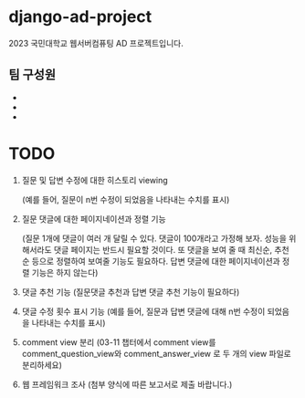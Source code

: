# django-ad-project
2023 국민대학교 웹서버컴퓨팅 AD 프로젝트입니다.
## 팀 구성원
- 
- 
- 

# TODO 
1. 질문 및 답변 수정에 대한 히스토리 viewing 

    (예를 들어, 질문이 n번 수정이 되었음을 나타내는 수치를 표시)

2. 질문 댓글에 대한 페이지네이션과 정렬 기능

    (질문 1개에 댓글이 여러 개 달릴 수 있다. 댓글이 100개라고 가정해 보자. 성능을 위해서라도 댓글 페이지는 반드시 필요할 것이다. 또 댓글을 보여 줄 때 최신순, 추천순 등으로 정렬하여 보여줄 기능도 필요하다. 답변 댓글에 대한 페이지네이션과 정렬 기능은 하지 않는다)

3. 댓글 추천 기능 (질문댓글 추천과 답변 댓글 추천 기능이 필요하다)

4. 댓글 수정 횟수 표시 기능   (예를 들어, 질문과 답변 댓글에 대해 n번 수정이 되었음을 나타내는 수치를 표시)

5. comment view 분리 (03-11 챕터에서 comment view를 comment_question_view와  comment_answer_view 로 두 개의 view 파일로 분리하세요)

6. 웹 프레임워크 조사  (첨부 양식에 따른 보고서로 제출 바랍니다.)
